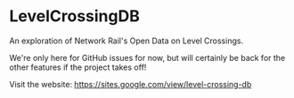 # LevelCrossingDB

An exploration of Network Rail's Open Data on Level Crossings.

We're only here for GitHub issues for now, but will certainly be back for the other features if the project takes off!

Visit the website: https://sites.google.com/view/level-crossing-db
